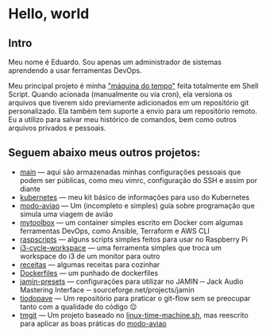 # Hello, world

## Intro

Meu nome é Eduardo. Sou apenas um administrador de sistemas aprendendo a usar ferramentas DevOps.

Meu principal projeto é minha ["máquina do tempo"](https://github.com/elisboa/linux-time-machine.sh) feita totalmente em Shell Script. Quando acionada (manualmente ou via cron), ela versiona os arquivos que tiverem sido previamente adicionados em um repositório git personalizado. Ela também tem suporte a envio para um repositório remoto. Eu a utilizo para salvar meu histórico de comandos, bem como outros arquivos privados e pessoais.

## Seguem abaixo meus outros projetos:

 - [main](https://github.com/elisboa/main) — aqui são armazenadas minhas configurações pessoais que podem ser públicas, como meu vimrc, configuração do SSH e assim por diante 
 - [kubernetes](https://github.com/elisboa/kubernetes) — meu kit básico de informações para uso do Kubernetes
 - [modo-aviao](https://github.com/elisboa/modo-aviao) — Um (incompleto e simples) guia sobre programação que simula uma viagem de avião
 - [mytoolbox](https://github.com/elisboa/mytoolbox) — um container simples escrito em Docker com algumas ferramentas DevOps, como Ansible, Terraform e AWS CLI
 - [raspscripts](https://github.com/elisboa/raspscripts) — alguns scripts simples feitos para usar no Raspberry Pi
 - [i3-cycle-workspace](https://github.com/elisboa/i3-cycle-workspace) — uma ferramenta simples que troca um workspace do i3 de um monitor para outro
 - [receitas](https://github.com/elisboa/receitas) — algumas receitas para cozinhar
 - [Dockerfiles](https://github.com/elisboa/Dockerfiles) — um punhado de dockerfiles
 - [jamin-presets](https://github.com/elisboa/jamin-presets) — configurações para utilizar no JAMIN ─ Jack Audio Mastering Interface ─ sourceforge.net/projects/jamin
 - [tiodopave](https://github.com/elisboa/tiodopave) — Um repositório para praticar o git-flow sem se preocupar tanto com a qualidade do código 😌
 - [tmgit](https://github.com/elisboa/tmgit) — Um projeto baseado no [linux-time-machine.sh](https://github.com/elisboa/linux-time-machine.sh), mas reescrito para aplicar as boas práticas do [modo-aviao](https://github.com/elisboa/modo-aviao)